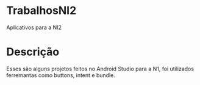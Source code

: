 # TrabalhosNI2
 Aplicativos para a NI2

 # Descrição 
 Esses são alguns projetos feitos no Android Studio para a N1, foi utilizados ferremantas
 como buttons, intent e bundle. 

